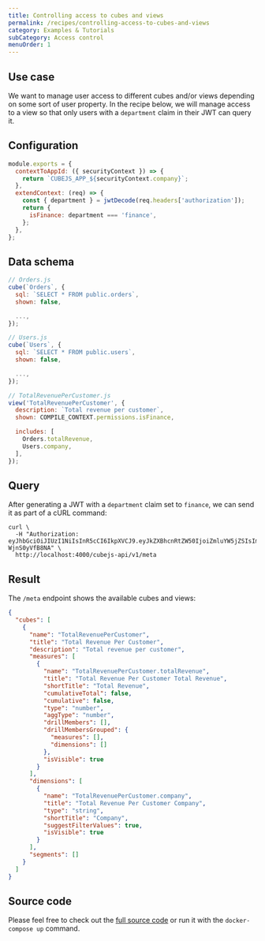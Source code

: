 ```yaml
---
title: Controlling access to cubes and views
permalink: /recipes/controlling-access-to-cubes-and-views
category: Examples & Tutorials
subCategory: Access control
menuOrder: 1
---
```


## Use case

We want to manage user access to different cubes and/or views depending on some
sort of user property. In the recipe below, we will manage access to a view so
that only users with a `department` claim in their JWT can query it.

## Configuration

```javascript
module.exports = {
  contextToAppId: ({ securityContext }) => {
    return `CUBEJS_APP_${securityContext.company}`;
  },
  extendContext: (req) => {
    const { department } = jwtDecode(req.headers['authorization']);
    return {
      isFinance: department === 'finance',
    };
  },
};
```

## Data schema

```javascript
// Orders.js
cube(`Orders`, {
  sql: `SELECT * FROM public.orders`,
  shown: false,

  ...,
});

// Users.js
cube(`Users`, {
  sql: `SELECT * FROM public.users`,
  shown: false,

  ...,
});

// TotalRevenuePerCustomer.js
view('TotalRevenuePerCustomer', {
  description: `Total revenue per customer`,
  shown: COMPILE_CONTEXT.permissions.isFinance,

  includes: [
    Orders.totalRevenue,
    Users.company,
  ],
});
```

## Query

After generating a JWT with a `department` claim set to `finance`, we can send
it as part of a cURL command:

```bash{outputLines: 2-3}
curl \
  -H "Authorization: eyJhbGciOiJIUzI1NiIsInR5cCI6IkpXVCJ9.eyJkZXBhcnRtZW50IjoiZmluYW5jZSIsImV4cCI6MTY2NzMzNzI1MH0.njfL7GMDNlzKaJDZA0OQ_b2u2JhuSm-WjnS0yVfB8NA" \
  http://localhost:4000/cubejs-api/v1/meta
```

## Result

The `/meta` endpoint shows the available cubes and views:

```json
{
  "cubes": [
    {
      "name": "TotalRevenuePerCustomer",
      "title": "Total Revenue Per Customer",
      "description": "Total revenue per customer",
      "measures": [
        {
          "name": "TotalRevenuePerCustomer.totalRevenue",
          "title": "Total Revenue Per Customer Total Revenue",
          "shortTitle": "Total Revenue",
          "cumulativeTotal": false,
          "cumulative": false,
          "type": "number",
          "aggType": "number",
          "drillMembers": [],
          "drillMembersGrouped": {
            "measures": [],
            "dimensions": []
          },
          "isVisible": true
        }
      ],
      "dimensions": [
        {
          "name": "TotalRevenuePerCustomer.company",
          "title": "Total Revenue Per Customer Company",
          "type": "string",
          "shortTitle": "Company",
          "suggestFilterValues": true,
          "isVisible": true
        }
      ],
      "segments": []
    }
  ]
}
```

## Source code

Please feel free to check out the
[full source code](https://github.com/cube-js/cube.js/tree/master/examples/recipes/changing-visibility-of-cubes-or-views)
or run it with the `docker-compose up` command.
